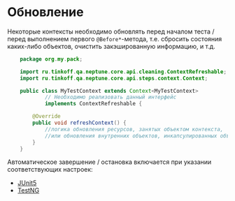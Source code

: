 # Обновление

Некоторые контексты необходимо обновлять перед началом теста / перед выполнением первого ``@Before*``-метода,
т.е. сбросить состояния каких-либо объектов, очистить закэшированную информацию, и т.д.

```java
    package org.my.pack;

    import ru.tinkoff.qa.neptune.core.api.cleaning.ContextRefreshable;
    import ru.tinkoff.qa.neptune.core.api.steps.context.Context;

    public class MyTestContext extends Context<MyTestContext>
            // Необходимо реализовать данный интерфейс
            implements ContextRefreshable {

        @Override
        public void refreshContext() {
            //логика обновления ресурсов, занятых объектом контекста,
            //или обновления внутренних объектов, инкапсулированных объектом контекста
        }
    }
```

Автоматическое завершение / остановка включается при указании соответствующих настроек:

- [JUnit5](../../../test_runners/junit5/settings.md)
- [TestNG](../../../test_runners/testng/settings.md)